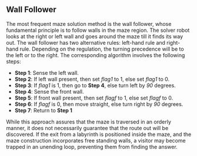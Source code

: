 ## Wall Follower
The most frequent maze solution method is the wall follower, whose fundamental principle is to follow walls in the maze region. The solver robot looks at the right or left wall and goes around the maze till it finds its way out. The wall follower has two alternative rules: left-hand rule and right-hand rule. Depending on the regulation, the turning precedence will be to the left or to the right.
The corresponding algorithm involves the following steps:
- **Step 1**: Sense the left wall.
- **Step 2**: If left wall present, then set _flag1_ to 1, else set
_flag1_ to 0.
- **Step 3**: If _flag1_ is 1, then go to **Step 4**, else turn left by
*90* degrees.
- **Step 4**: Sense the front wall.
- **Step 5**: If front wall present, then set _flagf_ to 1, else set
_flagf_ to 0.
- **Step 6**: If _flagf_ is 0, then move straight, else turn right by
*90* degrees.
- **Step 7**: Return to **Step 1**

While this approach assures that the maze is traversed in an orderly manner, it does not necessarily guarantee that the route out will be discovered. If the exit from a labyrinth is positioned inside the maze, and the maze construction incorporates free standing walls, a visitor may become trapped in an unending loop, preventing them from finding the answer.
